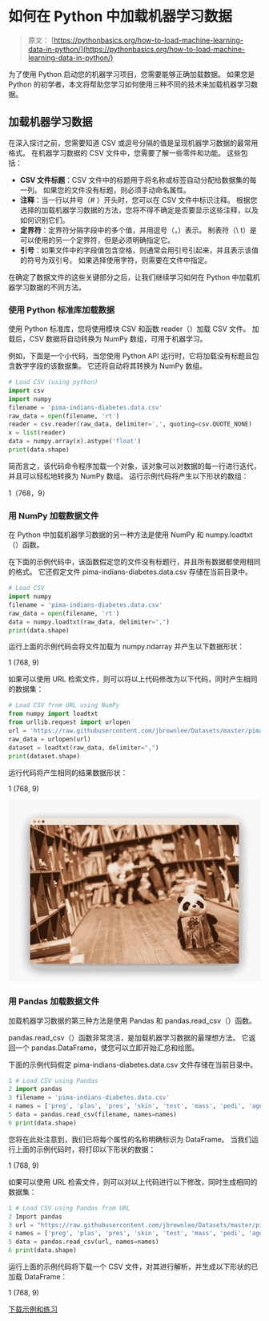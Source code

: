 # 如何在 Python 中加载机器学习数据

> 原文： [https://pythonbasics.org/how-to-load-machine-learning-data-in-python/](https://pythonbasics.org/how-to-load-machine-learning-data-in-python/)

为了使用 Python 启动您的机器学习项目，您需要能够正确加载数据。 如果您是 Python 的初学者，本文将帮助您学习如何使用三种不同的技术来加载机器学习数据。



## 加载机器学习数据

在深入探讨之前，您需要知道 CSV 或逗号分隔的值是呈现机器学习数据的最常用格式。 在机器学习数据的 CSV 文件中，您需要了解一些零件和功能。 这些包括：

*   **CSV 文件标题**：CSV 文件中的标题用于将名称或标签自动分配给数据集的每一列。 如果您的文件没有标题，则必须手动命名属性。
*   **注释**：当一行以井号（# ）开头时，您可以在 CSV 文件中标识注释。 根据您选择的加载机器学习数据的方法，您将不得不确定是否要显示这些注释，以及如何识别它们。
*   **定界符**：定界符分隔字段中的多个值，并用逗号（，）表示。 制表符（\ t）是可以使用的另一个定界符，但是必须明确指定它。
*   **引号**：如果文件中的字段值包含空格，则通常会用引号引起来，并且表示该值的符号为双引号。 如果选择使用字符，则需要在文件中指定。

在确定了数据文件的这些关键部分之后，让我们继续学习如何在 Python 中加载机器学习数据的不同方法。

### 使用 Python 标准库加载数据

使用 Python 标准库，您将使用模块 CSV 和函数 reader（）加载 CSV 文件。 加载后，CSV 数据将自动转换为 NumPy 数组，可用于机器学习。

例如，下面是一个小代码，当您使用 Python API 运行时，它将加载没有标题且包含数字字段的该数据集。 它还将自动将其转换为 NumPy 数组。

```py
# Load CSV (using python)
import csv
import numpy
filename = 'pima-indians-diabetes.data.csv'
raw_data = open(filename, 'rt')
reader = csv.reader(raw_data, delimiter=',', quoting=csv.QUOTE_NONE)
x = list(reader)
data = numpy.array(x).astype('float')
print(data.shape)

```

简而言之，该代码命令程序加载一个对象，该对象可以对数据的每一行进行迭代，并且可以轻松地转换为 NumPy 数组。 运行示例代码将产生以下形状的数组：

1（768，9）

### 用 NumPy 加载数据文件

在 Python 中加载机器学习数据的另一种方法是使用 NumPy 和 numpy.loadtxt（）函数。

在下面的示例代码中，该函数假定您的文件没有标题行，并且所有数据都使用相同的格式。 它还假定文件 pima-indians-diabetes.data.csv 存储在当前目录中。

```py
# Load CSV
import numpy
filename = 'pima-indians-diabetes.data.csv'
raw_data = open(filename, 'rt')
data = numpy.loadtxt(raw_data, delimiter=",")
print(data.shape)

```

运行上面的示例代码会将文件加载为 numpy.ndarray 并产生以下数据形状：

1 (768, 9)

如果可以使用 URL 检索文件，则可以将以上代码修改为以下代码，同时产生相同的数据集：

```py
# Load CSV from URL using NumPy
from numpy import loadtxt
from urllib.request import urlopen
url = 'https://raw.githubusercontent.com/jbrownlee/Datasets/master/pima-indiansiabetes.data.csv'
raw_data = urlopen(url)
dataset = loadtxt(raw_data, delimiter=",")
print(dataset.shape)

```

运行代码将产生相同的结果数据形状：

1 (768, 9)

![python pandas data load csv](img/b809845b2993e4deab4f30fe4c04c137.jpg)

### 用 Pandas 加载数据文件

加载机器学习数据的第三种方法是使用 Pandas 和 pandas.read_csv（）函数。

pandas.read_csv（）函数非常灵活，是加载机器学习数据的最理想方法。 它返回一个 pandas.DataFrame，使您可以立即开始汇总和绘图。

下面的示例代码假定 pima-indians-diabetes.data.csv 文件存储在当前目录中。

```py
1 # Load CSV using Pandas
2 import pandas
3 filename = 'pima-indians-diabetes.data.csv'
4 names = ['preg', 'plas', 'pres', 'skin', 'test', 'mass', 'pedi', 'age', 'class']
5 data = pandas.read_csv(filename, names=names)
6 print(data.shape)

```

您将在此处注意到，我们已将每个属性的名称明确标识为 DataFrame。 当我们运行上面的示例代码时，将打印以下形状的数据：

1 (768, 9)

如果可以使用 URL 检索文件，则可以对以上代码进行以下修改，同时生成相同的数据集：

```py
1 # Load CSV using Pandas from URL
2 Import pandas
3 url = "https://raw.githubusercontent.com/jbrownlee/Datasets/master/pima-indians-diabetes.data.csv"
4 names = ['preg', 'plas', 'pres', 'skin', 'test', 'mass', 'pedi', 'age', 'class']
5 data = pandas.read_csv(url, names=names)
6 print(data.shape)

```

运行上面的示例代码将下载一个 CSV 文件，对其进行解析，并生成以下形状的已加载 DataFrame：

1 (768, 9)

[下载示例和练习](https://gum.co/MnRYU)